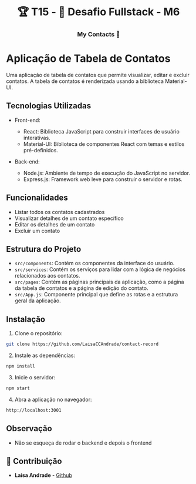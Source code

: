 <h1 align="center"> 🏆 T15 - 🏁 Desafio Fullstack - M6 </h1>

<h3 align="center"> 
  My Contacts 🚀 
</h3>

# Aplicação de Tabela de Contatos

Uma aplicação de tabela de contatos que permite visualizar, editar e excluir contatos. A tabela de contatos é renderizada usando a biblioteca Material-UI.

## Tecnologias Utilizadas

- Front-end:
  - React: Biblioteca JavaScript para construir interfaces de usuário interativas.
  - Material-UI: Biblioteca de componentes React com temas e estilos pré-definidos.

- Back-end:
  - Node.js: Ambiente de tempo de execução do JavaScript no servidor.
  - Express.js: Framework web leve para construir o servidor e rotas.

## Funcionalidades

- Listar todos os contatos cadastrados
- Visualizar detalhes de um contato específico
- Editar os detalhes de um contato
- Excluir um contato

## Estrutura do Projeto

- `src/components`: Contém os componentes da interface do usuário.
- `src/services`: Contém os serviços para lidar com a lógica de negócios relacionados aos contatos.
- `src/pages`: Contém as páginas principais da aplicação, como a página da tabela de contatos e a página de edição do contato.
- `src/App.js`: Componente principal que define as rotas e a estrutura geral da aplicação.

## Instalação

1. Clone o repositório: 
```bash
git clone https://github.com/LaisaCCAndrade/contact-record
```

2. Instale as dependências:
```bash
npm install
``` 

3. Inicie o servidor:
```bash
npm start
```

4. Abra a aplicação no navegador:
```bash
http://localhost:3001
```

## Observação
- Não se esqueça de rodar o backend e depois o frontend

## 🤝 Contribuição

- **Laisa Andrade** - [Github](https://github.com/LaisaCCAndrade)
